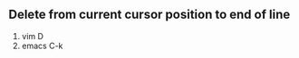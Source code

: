 Delete from current cursor position to end of line
--------------------------------------------------

1. vim
        D
1. emacs
        C-k